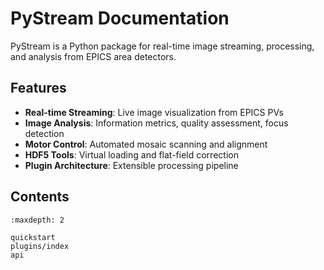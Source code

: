 # PyStream Documentation

PyStream is a Python package for real-time image streaming, processing, and analysis from EPICS area detectors.

## Features

- **Real-time Streaming**: Live image visualization from EPICS PVs
- **Image Analysis**: Information metrics, quality assessment, focus detection
- **Motor Control**: Automated mosaic scanning and alignment
- **HDF5 Tools**: Virtual loading and flat-field correction
- **Plugin Architecture**: Extensible processing pipeline

## Contents

```{toctree}
:maxdepth: 2

quickstart
plugins/index
api
```
